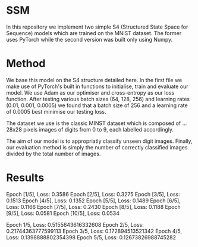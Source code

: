 # SSM

In this repository we implement two simple S4 (Structured State Space for Sequence) models which are trained on the MNIST dataset. The former uses PyTorch while the second version was built only using Numpy.

# Method

We base this model on the S4 structure detailed here. In the first file we make use of PyTorch's built in functions to initialise, train and evaluate our model. We use Adam as our optimiser and cross-entropy as our loss function. After testing various batch sizes (64, 128, 256) and learning rates (0.01, 0.001, 0.0005) we found that a batch size of 256 and a learning rate of 0.0005 best minimise our testing loss.

The dataset we use is the classic MINST dataset which is composed of ... 28x28 pixels images of digits from 0 to 9, each labelled accordingly.

The aim of our model is to appropriatly classify unseen digit images. Finally, our evaluation method is simply the number of correctly classified images divided by the total number of images.

# Results

Epoch [1/5], Loss: 0.3586
Epoch [2/5], Loss: 0.3275
Epoch [3/5], Loss: 0.1513
Epoch [4/5], Loss: 0.1352
Epoch [5/5], Loss: 0.1489
Epoch [6/5], Loss: 0.1166
Epoch [7/5], Loss: 0.2430
Epoch [8/5], Loss: 0.1188
Epoch [9/5], Loss: 0.0581
Epoch [10/5], Loss: 0.0534


Epoch 1/5, Loss: 0.5155643616332608
Epoch 2/5, Loss: 0.21744363777599113
Epoch 3/5, Loss: 0.172894513521342
Epoch 4/5, Loss: 0.1398888802354398
Epoch 5/5, Loss: 0.12673826988745282

